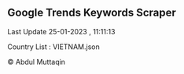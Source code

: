 

## Google Trends Keywords Scraper 
 
Last Update 25-01-2023 , 11:11:13

Country List :
VIETNAM.json



© Abdul Muttaqin 
